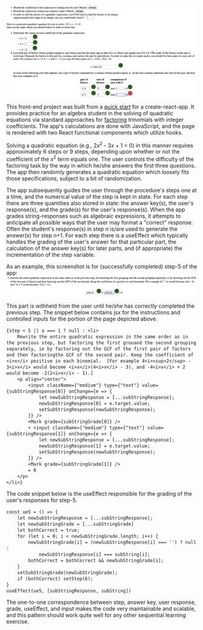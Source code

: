 ![Quadratic factorizer](screenshot.png)

This front-end project was built from a [quick start](https://github.com/mars/create-react-app-buildpack#user-content-quick-start) for a create-react-app.
It provides practice for an algebra student in the solving of quadratic equations via
standard approaches for [factoring](https://brilliant.org/wiki/factoring-quadratics/) trinomials with integer coefficients.
The app's calculations are done with JavaScript, and the page is rendered with two React
functional components which utilize hooks.

Solving a quadratic equation (e.g., 2<i>x</i><sup>2</sup> - 3<i>x</i> + 1 = 0) in this manner requires approximately 6 steps or 9 steps, depending upon whether or not the coefficient of the <i>x</i><sup>2</sup> term equals one.  The user controls the difficulty of the factoring task by the way in which he/she answers the first three questions. The app then randomly generates a quadratic equation which loosely fits those specifications, subject to a bit of randomization.

The app subsequently guides the user through the procedure's steps one at a time, and the numerical value of the step is kept in state.  For each step there are three quantities also stored in state: the answer key(s), the user's response(s), and the grade(s) for the user's response(s).  When the app grades string-responses such as algebraic expressions, it attempts to anticipate all possible ways that the user may format a "correct" response.  Often the student's response(s) in step <i>n</i> is/are used to generate the answer(s) for step <i>n</i>+1.  For each step there is a useEffect which typically handles the grading of the user's answer for that particular part, the calculation of the answer key(s) for later parts, and (if appropriate) the incrementation of the step variable.

As an example, this screenshot is for (successfully completed) step-5 of the app:
![Step 5](step5.png)

This part is withheld from the user until he/she has correctly completed the previous step.
The snippet below contains jsx for the instructions and controlled inputs for the portion of the page depicted above.

```
{step < 5 || a === 1 ? null : <li>
    Rewrite the entire quadratic expression in the same order as in the previous step, but factoring the first grouand the second grouping separately, ie by factoring out the GCF of the first pair of factors and then factoringthe GCF of the second pair. Keep the coefficient of <i>x</i> positive in each binomial.  [For example 4<i><sup>2</sup> - 3<i>x</i> would become <i>x</i>(4<i>x</i> - 3), and -4<i>x</i> + 2 would become -2(2<i>x</i> - 1).]
    <p align="center">
        <input className={"medium"} type={"text"} value={subStringResponse[0]} onChange={e => {
            let newSubStringResponse = [...subStringResponse];
            newSubStringResponse[0] = e.target.value;
            setSubStringResponse(newSubStringResponse);
        }} />
        <Mark grade={subStringGrade[0]} />
        + <input className={"medium"} type={"text"} value={subStringResponse[1]} onChange={e => {
            let newSubStringResponse = [...subStringResponse];
            newSubStringResponse[1] = e.target.value;
            setSubStringResponse(newSubStringResponse);
        }} />
        <Mark grade={subStringGrade[1]} />
        = 0
    </p>
</li>}
```

The code snippet below is the useEffect responsible for the grading of the user's responses for step-5.
```
const ue5 = () => {
    let newSubStringResponse = [...subStringResponse];
    let newSubStringGrade = [...subStringGrade]
    let bothCorrect = true;
    for (let i = 0; i < newSubStringGrade.length; i++) {
        newSubStringGrade[i] = (newSubStringResponse[i] === '') ? null :
            newSubStringResponse[i] === subString[i];
        bothCorrect = bothCorrect && newSubStringGrade[i];
    }
    setSubStringGrade(newSubStringGrade);
    if (bothCorrect) setStep(6);
}
useEffect(ue5, [subStringResponse, subString])
```

The one-to-one correspondence between step, answer key, user response, grade, useEffect, and input makes the code very maintainable and scalable, and this pattern should work quite well for any other sequential learning exercise.
